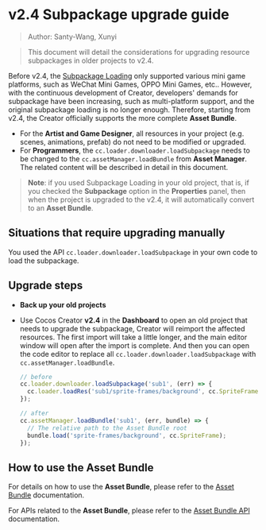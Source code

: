 # v2.4 Subpackage upgrade guide

> Author: Santy-Wang, Xunyi

> This document will detail the considerations for upgrading resource subpackages in older projects to v2.4.

Before v2.4, the [Subpackage Loading](https://github.com/cocos-creator/creator-docs/blob/e02ac31bab12d3ee767c0549050b0e42bd22bc5b/en/scripting/subpackage.md) only supported various mini game platforms, such as WeChat Mini Games, OPPO Mini Games, etc.. However, with the continuous development of Creator, developers' demands for subpackage have been increasing, such as multi-platform support, and the original subpackage loading is no longer enough. Therefore, starting from v2.4, the Creator officially supports the more complete **Asset Bundle**.

- For the **Artist and Game Designer**, all resources in your project (e.g. scenes, animations, prefab) do not need to be modified or upgraded.
- For **Programmers**, the `cc.loader.downloader.loadSubpackage` needs to be changed to the `cc.assetManager.loadBundle` from **Asset Manager**. The related content will be described in detail in this document.

> **Note**: if you used Subpackage Loading in your old project, that is, if you checked the **Subpackage** option in the **Properties** panel, then when the project is upgraded to the v2.4, it will automatically convert to an **Asset Bundle**.

## Situations that require upgrading manually

You used the API `cc.loader.downloader.loadSubpackage` in your own code to load the subpackage.

## Upgrade steps

- **Back up your old projects**
- Use Cocos Creator **v2.4** in the **Dashboard** to open an old project that needs to upgrade the subpackage, Creator will reimport the affected resources. The first import will take a little longer, and the main editor window will open after the import is complete. And then you can open the code editor to replace all `cc.loader.downloader.loadSubpackage` with `cc.assetManager.loadBundle`.

  ```js
  // before
  cc.loader.downloader.loadSubpackage('sub1', (err) => {
    cc.loader.loadRes('sub1/sprite-frames/background', cc.SpriteFrame);
  });

  // after
  cc.assetManager.loadBundle('sub1', (err, bundle) => {
    // The relative path to the Asset Bundle root
    bundle.load('sprite-frames/background', cc.SpriteFrame);
  });
  ```

## How to use the Asset Bundle

For details on how to use the **Asset Bundle**, please refer to the [Asset Bundle](../scripting/asset-bundle.md) documentation.

For APIs related to the **Asset Bundle**, please refer to the [Asset Bundle API](../../../api/en/classes/Bundle.html) documentation.
